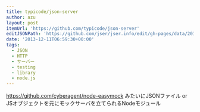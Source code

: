 ```yaml
---
title: typicode/json-server
author: azu
layout: post
itemUrl: 'https://github.com/typicode/json-server'
editJSONPath: 'https://github.com/jser/jser.info/edit/gh-pages/data/2013/12/index.json'
date: '2013-12-11T06:59:30+00:00'
tags:
  - JSON
  - HTTP
  - サーバー
  - testing
  - library
  - node.js
---
```

https://github.com/cyberagent/node-easymock みたいにJSONファイル or JSオブジェクトを元にモックサーバを立てられるNodeモジュール
